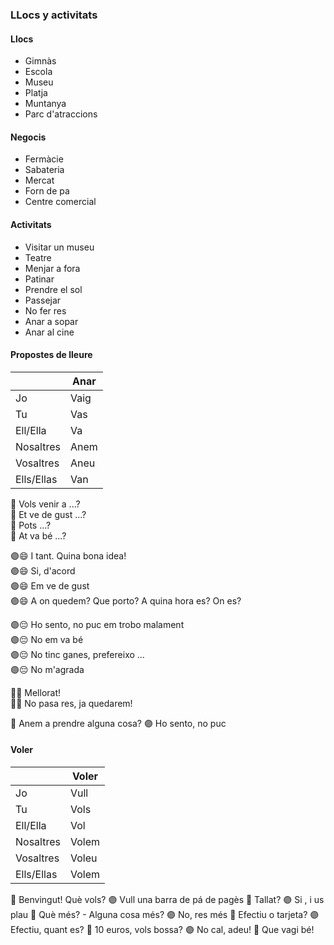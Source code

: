 ### LLocs y activitats

#### Llocs

- Gimnàs
- Escola
- Museu
- Platja
- Muntanya
- Parc d'atraccions

#### Negocis

- Fermàcie
- Sabateria
- Mercat
- Forn de pa
- Centre comercial

#### Activitats

- Visitar un museu
- Teatre
- Menjar a fora
- Patinar
- Prendre el sol
- Passejar
- No fer res
- Anar a sopar
- Anar al cine

#### Propostes de lleure

|           |  Anar  |
|-----------|-------|
| Jo        |   Vaig |
| Tu        |   Vas |
| Ell/Ella  |   Va  |
| Nosaltres |   Anem |
| Vosaltres |   Aneu |
| Ells/Ellas|   Van |

🔵 Vols venir a ...?\
🔵 Et ve de gust ...?\
🔵 Pots ...?\
🔵 At va bé ...?

🟣😄 I tant. Quina bona idea!\
🟣😄 Si, d'acord\
🟣😄 Em ve de gust\
🟣😄 A on quedem? Que porto? A quina hora es? On es?

🟣😔 Ho sento, no puc em trobo malament\
🟣😔 No em va bé\
🟣😔 No tinc ganes, prefereixo ...\
🟣😔 No m'agrada

🔵😔 Mellorat!\
🔵😔 No pasa res, ja quedarem!

🔵 Anem a prendre alguna cosa?
🟣 Ho sento, no puc

#### Voler

|           |  Voler  |
|-----------|-------|
| Jo        |   Vull |
| Tu        |   Vols |
| Ell/Ella  |   Vol  |
| Nosaltres |   Volem |
| Vosaltres |   Voleu |
| Ells/Ellas|   Volem |

🔵 Benvingut! Què vols?
🟣 Vull una barra de pá de pagès
🔵 Tallat?
🟣 Si , i us plau
🔵 Què més? - Alguna cosa més?
🟣 No, res més
🔵 Efectiu o tarjeta?
🟣 Efectiu, quant es?
🔵 10 euros, vols bossa?
🟣 No cal, adeu!
🔵 Que vagi bé!
